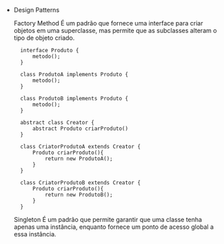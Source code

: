 * Design Patterns

	Factory Method
        É um padrão que fornece uma interface para criar objetos em uma superclasse, mas permite que as subclasses alteram o tipo de objeto criado.

    
        interface Produto {
            metodo();
        }

        class ProdutoA implements Produto {
            metodo();
        }

        class ProdutoB implements Produto {
            metodo();
        }

        abstract class Creator {
            abstract Produto criarProduto()
        }

        class CriatorProdutoA extends Creator {
            Produto criarProduto(){
                return new ProdutoA();
            }
        }

        class CriatorProdutoB extends Creator {
            Produto criarProduto(){
                return new ProdutoB();
            }
        }

    Singleton
        É um padrão que permite garantir que uma classe tenha apenas uma instância, enquanto fornece um ponto de acesso global a essa instância.

    